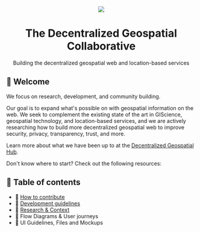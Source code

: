 <div align="center">
<a href="https://decentralizedgeo.org/" target="_blank"><img src="https://avatars.githubusercontent.com/u/199006257?s=150&v=4" /></a>
  <h1>The Decentralized Geospatial Collaborative</h1>
  <p>Building the decentralized geospatial web and location-based services</p>
</div>

## 👋 Welcome

We focus on research, development, and community building.

Our goal is to expand what's possible on with geospatial information on the web. We seek to complement the existing state of the art in GIScience,  geospatial technology, and location-based services, and we are actively researching how to build more decentralized geospatial web to improve security, privacy, transparency, trust, and more.

Learn more about what we have been up to at the <a href="https://decentralizedgeo.github.io/DecentralizedGeo-hub/" target="_blank">Decentralized Geospatial Hub</a>.

Don't know where to start? Check out the following resources:

## 📖 Table of contents

- 🚢 [How to contribute](https://decentralizedgeo.github.io/DecentralizedGeo-hub/contribute/contributing-guidelines/)
- 💅 [Development guidelines](https://decentralizedgeo.github.io/DecentralizedGeo-hub/style-guidelines/)
- 🔬 <a href="https://osf.io/preprints/osf/bg2uq_v1" target="_blank">Research & Context</a>
- 🔀 Flow Diagrams & User journeys
- 🚀 UI Guidelines, Files and Mockups
